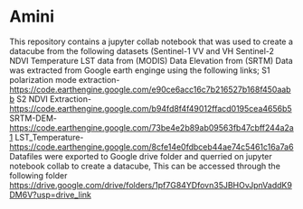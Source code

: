 # Amini
This repository contains a jupyter collab notebook that was used to create  a datacube from the following datasets (Sentinel-1 VV and VH Sentinel-2 NDVI Temperature LST data from (MODIS) Data Elevation  from (SRTM)
Data was extracted from Google earth enginge using the following links; 
S1 polarization mode  extraction-https://code.earthengine.google.com/e90ce6acc16c7b216527b168f450aabb
S2 NDVI Extraction- https://code.earthengine.google.com/b94fd8f4f49012ffacd0195cea4656b5
SRTM-DEM-  https://code.earthengine.google.com/73be4e2b89ab09563fb47cbff244a2a1
LST_Temperature-https://code.earthengine.google.com/8cfe14e0fdbceb44ae74c5461c16a7a6
Datafiles were exported to Google drive folder and querried on jupyter notebook collab to create a datacube, This can be accessed through the following folder https://drive.google.com/drive/folders/1pf7G84YDfovn35JBHOvJpnVaddK9DM6V?usp=drive_link
